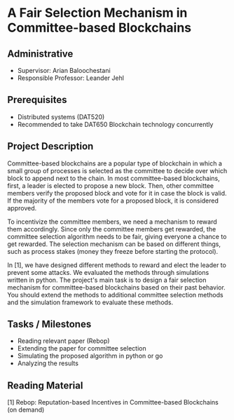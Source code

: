 # A Fair Selection Mechanism in Committee-based Blockchains

## Administrative

- Supervisor: Arian Baloochestani
- Responsible Professor: Leander Jehl

## Prerequisites

- Distributed systems (DAT520)
- Recommended to take DAT650 Blockchain technology concurrently

## Project Description

Committee-based blockchains are a popular type of blockchain in which a small group of processes is selected as the committee to decide over which block to append next to the chain. 
In most committee-based blockchains, first, a leader is elected to propose a new block. 
Then, other committee members verify the proposed block and vote for it in case the block is valid. 
If the majority of the members vote for a proposed block, it is considered approved.

To incentivize the committee members, we need a mechanism to reward them accordingly. 
Since only the committee members get rewarded, the committee selection algorithm needs to be fair, giving everyone a chance to get rewarded. 
The selection mechanism can be based on different things, such as process stakes (money they freeze before starting the protocol).

In [1], we have designed different methods to reward and elect the leader to prevent some attacks. 
We evaluated the methods through simulations written in python. 
The project's main task is to design a fair selection mechanism for committee-based blockchains based on their past behavior. 
You should extend the methods to additional committee selection methods and the simulation framework to evaluate these methods.


## Tasks / Milestones

- Reading relevant paper (Rebop)
- Extending the paper for committee selection
- Simulating the proposed algorithm in python or go
- Analyzing the results


## Reading Material
[1] Rebop: Reputation-based Incentives in Committee-based Blockchains (on demand)
